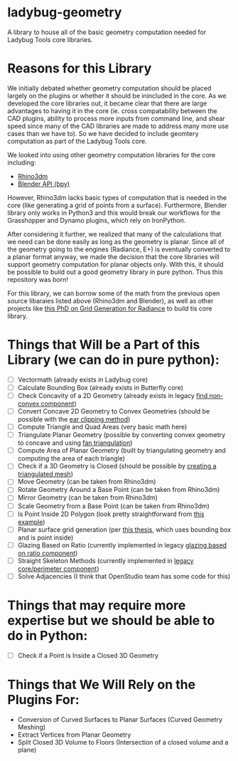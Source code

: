 # ladybug-geometry
A library to house all of the basic geometry computation needed for Ladybug Tools core libraries.

# Reasons for this Library
We initially debated whether geometry computation should be placed largely on the plugins or
whether it should be inincluded in the core.  As we developed the core libraries out, it became clear
that there are large advantages to having it in the core (ie. cross compatability between
the CAD plugins, ability to process more inputs from command line, and shear speed
since many of the CAD libraries are made to address many more use cases than we have to).
So we have decided to include geomtery computation as part of the Ladybug Tools core.

We looked into using other geometry computation libraries for the core including:
- [Rhino3dm](https://github.com/mcneel/rhino3dm)
- [Blender API (bpy)](https://docs.blender.org/api/current/)

However, Rhino3dm lacks basic types of computation that is needed in the core (like generating a
grid of points from a surface).
Furthermore, Blender library only works in Python3 and this would break our workflows for the
Grasshopper and Dynamo plugins, which rely on IronPython.

After considering it further, we realized that many of the calculations that we need can be done
easily as long as the geometry is planar.  Since all of the geometry going to the engines (Radiance, E+)
is eventually converted to a planar format anyway, we made the decision that the core libraries will support
geometry computation for planar objects only.  With this, it should be possible to build out a good
geometry library in pure python.  Thus this repository was born!

For this library, we can borrow some of the math from the previous open source libaraies 
listed above (Rhino3dm and Blender), as well as other projects like 
[this PhD on Grid Generation for Radiance](https://www.radiance-online.org/community/workshops/2015-philadelphia/presentations/day1/STADICUtilities-Radiance%20Workshop2015.pdf)
to build tis core library.

# Things that Will be a Part of this Library (we can do in pure python):
- [ ] Vectormath (already exists in Ladybug core)
- [ ] Calculate Bounding Box (already exists in Butterfly core)
- [ ] Check Concavity of a 2D Geometry (already exists in legacy [find non-convex component](https://github.com/mostaphaRoudsari/honeybee/blob/master/src/Honeybee_Find%20Non-Convex.py))
- [ ] Convert Concave 2D Geometry to Convex Geometries (should be possible with the [ear clipping method](https://en.wikipedia.org/wiki/Polygon_triangulation))
- [ ] Compute Triangle and Quad Areas (very basic math here)
- [ ] Triangulate Planar Geometry (possible by converting convex geometry to concave and using [fan triangulation](https://en.wikipedia.org/wiki/Polygon_triangulation))
- [ ] Compute Area of Planar Geometry (built by triangulating geometry and computing the area of each triangle)
- [ ] Check if a 3D Geometry is Closed (should be possible by [creating a triangulated mesh](https://gamedev.stackexchange.com/questions/61878/how-check-if-an-arbitrary-given-mesh-is-a-single-closed-mesh/61886))
- [ ] Move Geometry (can be taken from Rhino3dm)
- [ ] Rotate Geometry Around a Base Point (can be taken from Rhino3dm)
- [ ] Mirror Geometry (can be taken from Rhino3dm)
- [ ] Scale Geometry from a Base Point (can be taken from Rhino3dm)
- [ ] Is Point Inside 2D Polygon (look pretty straightforward from [this example](https://www.geeksforgeeks.org/how-to-check-if-a-given-point-lies-inside-a-polygon/))
- [ ] Planar surface grid generation (per [this thesis](https://www.radiance-online.org/community/workshops/2015-philadelphia/presentations/day1/STADICUtilities-Radiance%20Workshop2015.pdf), which uses bounding box and is point inside)
- [ ] Glazing Based on Ratio (currently implemented in legacy [glazing based on ratio component](https://github.com/mostaphaRoudsari/honeybee/blob/master/src/Honeybee_Glazing%20based%20on%20ratio.py))
- [ ] Straight Skeleton Methods (currently implemented in [legacy core/perimeter component](https://github.com/mostaphaRoudsari/honeybee/blob/master/src/Honeybee_SplitFloor2ThermalZones.py))
- [ ] Solve Adjacencies (I think that OpenStudio team has some code for this)

# Things that may require more expertise but we should be able to do in Python:
- [ ] Check if a Point is Inside a Closed 3D Geometry

# Things that We Will Rely on the Plugins For:
- Conversion of Curved Surfaces to Planar Surfaces (Curved Geometry Meshing)
- Extract Vertices from Planar Geometry
- Split Closed 3D Volume to Floors (Intersection of a closed volume and a plane)

